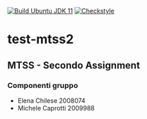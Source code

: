 [![Build Ubuntu JDK 11](https://github.com/caprosoft/test-mtss2/actions/workflows/build.yml/badge.svg)](https://github.com/caprosoft/test-mtss2/actions/workflows/build.yml)
[![Checkstyle](https://github.com/caprosoft/test-mtss2/actions/workflows/checkstyle.yml/badge.svg)](https://github.com/caprosoft/test-mtss2/actions/workflows/checkstyle.yml)
# test-mtss2

## MTSS - Secondo Assignment
### Componenti gruppo
- Elena Chilese 2008074
- Michele Caprotti 2009988

